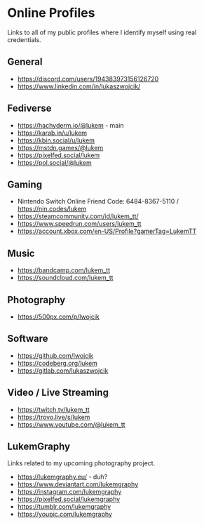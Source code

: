 # Online Profiles

Links to all of my public profiles where I identify myself using real credentials.

## General

- https://discord.com/users/194383973156126720
- https://www.linkedin.com/in/lukaszwojcik/

## Fediverse

- https://hachyderm.io/@lukem - main
- https://karab.in/u/lukem
- https://kbin.social/u/lukem
- https://mstdn.games/@lukem
- https://pixelfed.social/lukem
- https://pol.social/@lukem

## Gaming

- Nintendo Switch Online Friend Code: 6484-8367-5110 / https://nin.codes/lukem
- https://steamcommunity.com/id/lukem_tt/
- https://www.speedrun.com/users/lukem_tt
- https://account.xbox.com/en-US/Profile?gamerTag=LukemTT

## Music

- https://bandcamp.com/lukem_tt
- https://soundcloud.com/lukem_tt

## Photography

- https://500px.com/p/lwojcik

## Software

- https://github.com/lwojcik
- https://codeberg.org/lukem
- https://gitlab.com/lukaszwojcik

## Video / Live Streaming

- https://twitch.tv/lukem_tt
- https://trovo.live/s/lukem
- https://www.youtube.com/@lukem_tt

## LukemGraphy

Links related to my upcoming photography project.

- https://lukemgraphy.eu/ - duh?
- https://www.deviantart.com/lukemgraphy
- https://instagram.com/lukemgraphy
- https://pixelfed.social/lukemgraphy
- https://tumblr.com/lukemgraphy
- https://youpic.com/lukemgraphy
  
